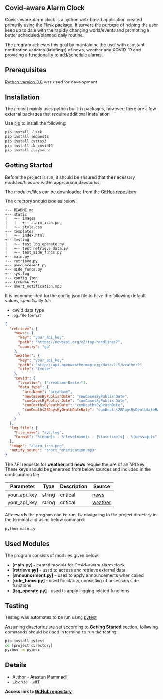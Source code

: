 ## Covid-aware Alarm Clock
Covid-aware alarm clock is a python web-based application created 
primarily using the Flask package. It servers the purpose of 
helping the user keep up to date with the rapidly changing 
world/events and promoting a better scheduled/planned daily routine.

The program achieves this goal by maintaining the user 
with constant notification updates (briefings) of news, 
weather and COVID-19 and providing a functionality to 
add/schedule alarms.


## Prerequisites
[Python version 3.8](https://www.python.org/downloads/release/python-380/) 
was used for development


## Installation
The project mainly uses python built-in packages, however; 
there are a few external packages that require additional installation

Use [pip](https://pip.pypa.io/en/stable/) to install the following:

```bash
pip install Flask
pip install requests
pip install pyttsx3
pip install uk_covid19
pip install playsound
```


## Getting Started
Before the project is run, it should be ensured 
that the necessary modules/files are within appropriate
directories

The modules/files can be downloaded from the [GitHub repository](https://github.com/ArastunM/CA3.git)

The directory should look as below:

```
+-- README.md
+-- static
|   +-- images
|   |   +-- alarm_icon.png
|   +-- style.css
+-- templates
|   +-- index.html
+-- testing
|   +-- test_log_operate.py
|   +-- test_retrieve_data.py
|   +-- test_side_funcs.py
+-- main.py
+-- retrieve.py
+-- announcement.py
+-- side_funcs.py
+-- sys.log
+-- config.json
+-- LICENSE.txt
+-- short_notification.mp3
```

It is recommended for the config.json file to have the following 
default values, specifically for: 
- covid data_type
- log_file format 

```json
{
  "retrieve": {
    "news": {
      "key": "your_api_key",
      "path": "https://newsapi.org/v2/top-headlines?",
      "country": "gb"
    },
    "weather": {
      "key": "your_api_key",
      "path": "http://api.openweathermap.org/data/2.5/weather?",
      "city": "Exeter"
    },
    "covid": {
      "location": ["areaName=Exeter"],
      "data_type": {
        "areaName": "areaName",
        "newCasesByPublishDate": "newCasesByPublishDate",
        "cumCasesByPublishDate": "cumCasesByPublishDate",
        "cumDeathsByDeathDate": "cumDeathsByDeathDate",
        "cumDeaths28DaysByDeathDateRate": "cumDeaths28DaysByDeathDateRate"
      }
    }
  },
  "log_file": {
    "file_name": "sys.log",
    "format": "%(name)s - %(levelname)s - [%(asctime)s] - %(message)s"
  },
  "image": "alarm_icon.png",
  "notify_sound": "short_notification.mp3"
}
```

The API requests for **weather** and **news** require the use of 
an API key. These keys should be generated from below sources
and included in the configuration file

|Parameter|Type|Description|Source|
|---------|----|-----------|------|
|your_api_key|string|critical|[news](https://newsapi.org/)|
|your_api_key|string|critical|[weather](https://openweathermap.org/)|

Afterwards the program can be run, by navigating to the project 
directory in the terminal and using below command:

```bash
python main.py
```


## Used Modules
The program consists of modules given below:
- **[main.py]** - 
central module for Covid-aware alarm clock
- **[retrieve.py]** - 
used to access and retrieve external data
- **[announcement.py]** - 
used to apply announcements when called
- **[side_funcs.py]** - 
used for clarity, consisting of necessary side functions
- **[log_operate.py]** - 
used to apply logging related functions


## Testing
Testing was automated to be run using [pytest](https://pypi.org/project/pytest/)

Assuming directories are set according to **Getting Started** section,
following commands should be used in terminal to run the testing:

```bash
pip install pytest
cd [project directory]
python -m pytest
```


## Details
- Author - Arastun Mammadli
- License - [MIT](LICENSE.txt)

**Access link to [GitHub repository](https://github.com/ArastunM/CA3.git)**